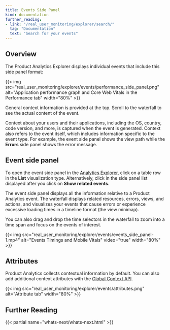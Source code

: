 ```yaml
---
title: Events Side Panel
kind: documentation
further_reading:
- link: "/real_user_monitoring/explorer/search/"
  tag: "Documentation"
  text: "Search for your events"
---
```


## Overview

The Product Analytics Explorer displays individual events that include this side panel format:

{{< img src="real_user_monitoring/explorer/events/performance_side_panel.png" alt="Application performance graph and Core Web Vitals in the Performance tab" width="80%" >}}

General context information is provided at the top. Scroll to the waterfall to see the actual content of the event. 

Context about your users and their applications, including the OS, country, code version, and more, is captured when the event is generated. Context also refers to the event itself, which includes information specific to the event type. For example, the event side panel shows the view path while the **Errors** side panel shows the error message.

## Event side panel

To open the event side panel in the [Analytics Explorer][1], click on a table row in the **List** visualization type. Alternatively, click in the side panel list displayed after you click on **Show related events**. 

The event side panel displays all the information relative to a Product Analytics event. The waterfall displays related resources, errors, views, and actions, and visualizes your events that cause errors or experience excessive loading times in a timeline format (the view minimap). 

You can also drag and drop the time selectors in the waterfall to zoom into a time span and focus on the events of interest.

{{< img src="real_user_monitoring/explorer/events/events_side_panel-1.mp4" alt="Events Timings and Mobile Vitals" video="true" width="80%" >}}

## Attributes

Product Analytics collects contextual information by default. You can also add additional context attributes with the [Global Context API][2].

{{< img src="real_user_monitoring/explorer/events/attributes.png" alt="Attribute tab" width="80%" >}}

## Further Reading

{{< partial name="whats-next/whats-next.html" >}}

[1]: https://app.datadoghq.com/product-analytics/explorer
[2]: /real_user_monitoring/browser/advanced_configuration/?tab=npm#global-context
